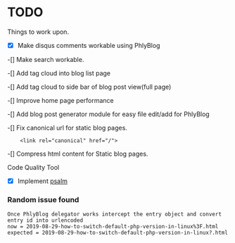 # TODO


Things to work upon.

-[x] Make disqus comments workable using PhlyBlog

-[] Make search workable.

-[] Add tag cloud into blog list page

-[] Add tag cloud to side bar of blog post view(full page)

-[] Improve home page performance

-[] Add blog post generator module for easy file edit/add for PhlyBlog

-[] Fix canonical url for static blog pages.
    
        <link rel="canonical" href="/">
-[] Compress html content for Static blog pages.

Code Quality Tool

-[x] Implement [psalm](!https://github.com/vimeo/psalm) 
 
### Random issue found 

    Once PhlyBlog delegator works intercept the entry object and convert entry id into urlencoded
    now = 2019-08-29-how-to-switch-default-php-version-in-linux%3F.html
    expected = 2019-08-29-how-to-switch-default-php-version-in-linux?.html


